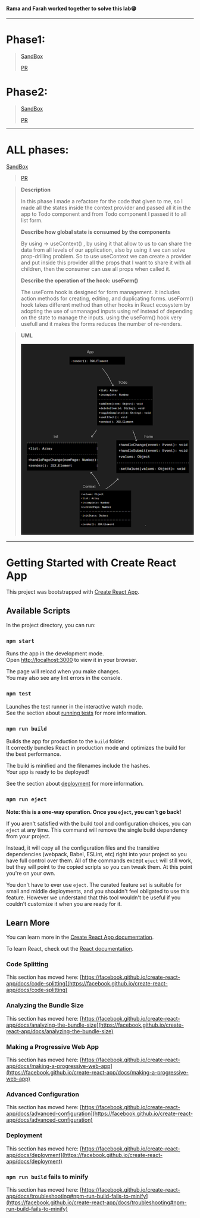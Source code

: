 #### Rama and Farah worked together to solve this lab😁
>
---
>
# Phase1:
>[SandBox](https://96qgzt.csb.app/)
>
>[PR](https://github.com/FarrahYasin/todo-app/pull/13)
>
# Phase2:
>[SandBox](https://h3wjqv.csb.app/)
>
>[PR](https://github.com/FarrahYasin/todo-app/pull/17)

---
# ALL phases:
[SandBox](https://h3wjqv.csb.app/)
>[PR](https://github.com/FarrahYasin/todo-app/pull/18)


>**Description**
>
>In this phase I made a refactore for the code that given to me, so I made all the states inside the context provider and passed all it in the app to Todo component and from Todo component I passed it to all list form.
>
>**Describe how global state is consumed by the components**
>
>By using -> useContext() , by using it that allow to us to can share the data from all levels of our application, also by using it we can solve prop-drilling problem.
So to use useContext we can create a provider and put inside this provider all the props that I want to share it with all children, then the consumer can use all props when called it.
>
>**Describe the operation of the hook: useForm()**
>
>The useForm hook is designed for form management. It includes action methods for creating, editing, and duplicating forms.
useForm() hook takes different method than other hooks in  React ecosystem by adopting the use of unmanaged inputs using ref instead of depending on the state to manage the inputs. using the useForm() hook very usefull and it makes the forms reduces the number of re-renders.

>
>
>**UML**
>
>![Alt text](UML.png)
---

# Getting Started with Create React App

This project was bootstrapped with [Create React App](https://github.com/facebook/create-react-app).

## Available Scripts

In the project directory, you can run:

### `npm start`

Runs the app in the development mode.\
Open [http://localhost:3000](http://localhost:3000) to view it in your browser.

The page will reload when you make changes.\
You may also see any lint errors in the console.

### `npm test`

Launches the test runner in the interactive watch mode.\
See the section about [running tests](https://facebook.github.io/create-react-app/docs/running-tests) for more information.

### `npm run build`

Builds the app for production to the `build` folder.\
It correctly bundles React in production mode and optimizes the build for the best performance.

The build is minified and the filenames include the hashes.\
Your app is ready to be deployed!

See the section about [deployment](https://facebook.github.io/create-react-app/docs/deployment) for more information.

### `npm run eject`

**Note: this is a one-way operation. Once you `eject`, you can't go back!**

If you aren't satisfied with the build tool and configuration choices, you can `eject` at any time. This command will remove the single build dependency from your project.

Instead, it will copy all the configuration files and the transitive dependencies (webpack, Babel, ESLint, etc) right into your project so you have full control over them. All of the commands except `eject` will still work, but they will point to the copied scripts so you can tweak them. At this point you're on your own.

You don't have to ever use `eject`. The curated feature set is suitable for small and middle deployments, and you shouldn't feel obligated to use this feature. However we understand that this tool wouldn't be useful if you couldn't customize it when you are ready for it.

## Learn More

You can learn more in the [Create React App documentation](https://facebook.github.io/create-react-app/docs/getting-started).

To learn React, check out the [React documentation](https://reactjs.org/).

### Code Splitting

This section has moved here: [https://facebook.github.io/create-react-app/docs/code-splitting](https://facebook.github.io/create-react-app/docs/code-splitting)

### Analyzing the Bundle Size

This section has moved here: [https://facebook.github.io/create-react-app/docs/analyzing-the-bundle-size](https://facebook.github.io/create-react-app/docs/analyzing-the-bundle-size)

### Making a Progressive Web App

This section has moved here: [https://facebook.github.io/create-react-app/docs/making-a-progressive-web-app](https://facebook.github.io/create-react-app/docs/making-a-progressive-web-app)

### Advanced Configuration

This section has moved here: [https://facebook.github.io/create-react-app/docs/advanced-configuration](https://facebook.github.io/create-react-app/docs/advanced-configuration)

### Deployment

This section has moved here: [https://facebook.github.io/create-react-app/docs/deployment](https://facebook.github.io/create-react-app/docs/deployment)

### `npm run build` fails to minify

This section has moved here: [https://facebook.github.io/create-react-app/docs/troubleshooting#npm-run-build-fails-to-minify](https://facebook.github.io/create-react-app/docs/troubleshooting#npm-run-build-fails-to-minify)


